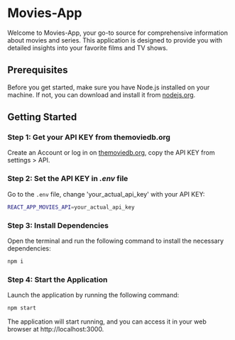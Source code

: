 # Movies-App

Welcome to Movies-App, your go-to source for comprehensive information about movies and series. This application is designed to provide you with detailed insights into your favorite films and TV shows.

## Prerequisites

Before you get started, make sure you have Node.js installed on your machine. If not, you can download and install it from <a href="https://nodejs.org/" target="_blank">nodejs.org</a>.

## Getting Started

### Step 1: Get your API KEY from themoviedb.org

Create an Account or log in on <a href="https://www.themoviedb.org/" target="_blank">themoviedb.org</a>, copy the API KEY from settings > API.

### Step 2: Set the API KEY in _.env_ file

Go to the `.env` file, change 'your_actual_api_key' with your API KEY:

```bash
REACT_APP_MOVIES_API=your_actual_api_key
```

### Step 3: Install Dependencies

Open the terminal and run the following command to install the necessary dependencies:

```bash
npm i
```

### Step 4: Start the Application

Launch the application by running the following command:

```bash
npm start
```

The application will start running, and you can access it in your web browser at http://localhost:3000.
